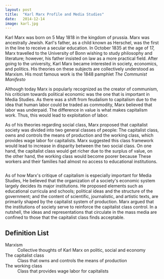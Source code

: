 ```yaml
---
layout: post
title:  "Karl Marx Profile and Media Studies"
date:   2014-12-14
image: karl.jpg
---
```


<p class="intro"><span class="dropcap">K</span>arl Marx was born on 5 May 1818 in the kingdom of prussia. Marx was ancestrally Jewish. Karl's father, as a child known as Herschel, was the first in the line to receive a secular education. In October 1835 at the age of 17, Marx travelled to the University of Bonn wishing to study philosophy and literature; however, his father insisted on law as a more practical field. After going to the university, Karl Marx became interested in society, economics, and politics. His theories on these subjects are collectively understood as Marxism. His most famous work is the 1848 pamphlet <i>The Communist Manifesto</i></p>


<p>Although today Marx is popularly recognized as the creator of communism, his criticism towards political economic was the one that is important in Media Studies. As there was a shift from feudalism to capitalism due to the idea that human labor could be traded as commodity, Marx believed that labor was underpaid. The difference in value is what makes capitalism work. Thus, this would lead to exploitation of labor.</p>

<p>As of his theories regarding social class, Marx proposed that capitalist society was divided into two general classes of people: The capitalist class, owns and controls the means of production and the working class, which provides wage labor for capitalists. Marx suggested this class framework would lead to increase in disparity between the two social class. On one hand, the capitalist class would get richer due to the surplus of value, on the other hand, the working class would become poorer because These workers and their families had almost no access to educational institutions.</p>
<figure>
<img src="http://www.savagechickens.com/images/chickenkarlmarx.jpg" alt="">
</figure>

<p>As of how Marx's critique of capitalism is especially important for Media Studies,  He believed that the organization of a society's economic system largely decides its major institutions. He proposed elements such as educational curricula and schools; political ideas and the structure of the government; and the content of scientific, journalistic, and artistic texts, are primarily shaped by the capitalist system of production. Marx argued that the institutions of society serve to reinforce the capitalist class control. In a nutshell, the ideas and representations that circulate in the mass media are confined to those that the capitalist class finds acceptable. </p>


## Definition List
<dl>
  <dt>Marxism</dt>
  <dd>Collective thoughts of Karl Marx on politic, social and economy</dd>
 <dt>The capitalist class</dt>
  <dd> Class that owns and controls the means of production</dd>
 <dt>The working class</dt>
  <dd>Class that provides wage labor for capitalists</dd>

 </dl>

